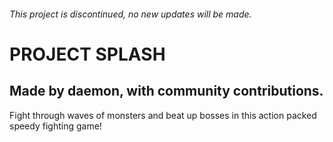 ###### This project is discontinued, no new updates will be made.
# PROJECT SPLASH
## Made by daemon, with community contributions.
Fight through waves of monsters and beat up bosses in this action packed speedy fighting game!
